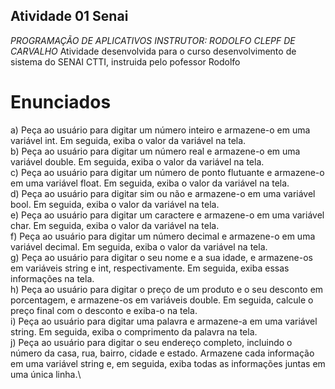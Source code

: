 ## Atividade 01 Senai 
*PROGRAMAÇÃO DE APLICATIVOS*
*INSTRUTOR: RODOLFO CLEPF DE CARVALHO*
Atividade desenvolvida para o curso desenvolvimento de sistema do SENAI CTTI, instruida pelo pofessor Rodolfo

#
# Enunciados
a) Peça ao usuário para digitar um número inteiro e armazene-o em uma variável int. Em seguida, exiba o valor da variável na tela.\
b) Peça ao usuário para digitar um número real e armazene-o em uma variável double. Em seguida, exiba o valor da variável na tela.\
c) Peça ao usuário para digitar um número de ponto flutuante e armazene-o em uma variável float. Em seguida, exiba o valor da variável na tela.\
d) Peça ao usuário para digitar sim ou não e armazene-o em uma variável bool. Em seguida, exiba o valor da variável na tela.\
e) Peça ao usuário para digitar um caractere e armazene-o em uma variável char. Em seguida, exiba o valor da variável na tela.\
f) Peça ao usuário para digitar um número decimal e armazene-o em uma variável decimal. Em seguida, exiba o valor da variável na tela.\
g) Peça ao usuário para digitar o seu nome e a sua idade, e armazene-os em variáveis string e int, respectivamente. Em seguida, exiba essas informações na tela.\
h) Peça ao usuário para digitar o preço de um produto e o seu desconto em porcentagem, e armazene-os em variáveis double. Em seguida, calcule o preço final com o desconto e exiba-o na tela.\
i) Peça ao usuário para digitar uma palavra e armazene-a em uma variável string. Em seguida, exiba o comprimento da palavra na tela.\
j) Peça ao usuário para digitar o seu endereço completo, incluindo o número da casa, rua, bairro, cidade e estado. Armazene cada informação em uma variável string e, em seguida, exiba todas as informações juntas em uma única linha.\
